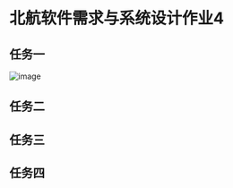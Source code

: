 # 北航软件需求与系统设计作业4

## 任务一 

 ![image](https://github.com/user-attachments/assets/c4c1f6e9-0a46-425f-9017-f739c56c7224)
 
## 任务二 

## 任务三
 
## 任务四
